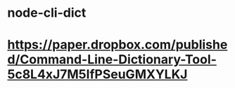 # node-cli-dict
# https://paper.dropbox.com/published/Command-Line-Dictionary-Tool-5c8L4xJ7M5IfPSeuGMXYLKJ